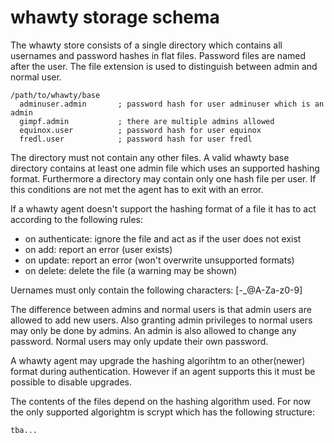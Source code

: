 # whawty storage schema

The whawty store consists of a single directory which contains all
usernames and password hashes in flat files. Password files are named
after the user. The file extension is used to distinguish between admin
and normal user.

    /path/to/whawty/base
      adminuser.admin       ; password hash for user adminuser which is an admin
      gimpf.admin           ; there are multiple admins allowed
      equinox.user          ; password hash for user equinox
      fredl.user            ; password hash for user fredl

The directory must not contain any other files. A valid whawty base directory
contains at least one admin file which uses an supported hashing format.
Furthermore a directory may contain only one hash file per user.
If this conditions are not met the agent has to exit with an error.

If a whawty agent doesn't support the hashing format of a file it has to act
according to the following rules:

- on authenticate: ignore the file and act as if the user does not exist
- on add: report an error (user exists)
- on update: report an error (won't overwrite unsupported formats)
- on delete: delete the file (a warning may be shown)

Uernames must only contain the following characters: [-_@A-Za-z0-9]

The difference between admins and normal users is that admin users are
allowed to add new users. Also granting admin privileges to normal users
may only be done by admins. An admin is also allowed to change any password.
Normal users may only update their own password.

A whawty agent may upgrade the hashing algorihtm to an other(newer) format
during authentication.
However if an agent supports this it must be possible to disable upgrades.

The contents of the files depend on the hashing algorithm used. For now
the only supported algorightm is scrypt which has the following structure:

    tba...

